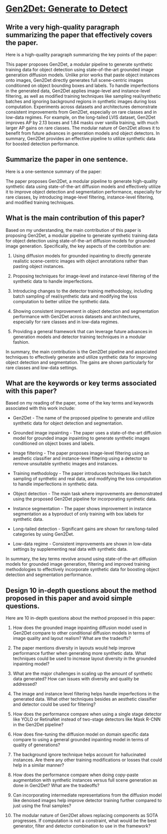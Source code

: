 # [Gen2Det: Generate to Detect](https://arxiv.org/abs/2312.04566)

## Write a very high-quality paragraph summarizing the paper that effectively covers the paper.

 Here is a high-quality paragraph summarizing the key points of the paper:

This paper proposes Gen2Det, a modular pipeline to generate synthetic training data for object detection using state-of-the-art grounded image generation diffusion models. Unlike prior works that paste object instances onto images, Gen2Det directly generates full scene-centric images conditioned on object bounding boxes and labels. To handle imperfections in the generated data, Gen2Det applies image-level and instance-level filtering, as well as modified training techniques like sampling real/synthetic batches and ignoring background regions in synthetic images during loss computation. Experiments across datasets and architectures demonstrate consistent improvements from Gen2Det, especially on rare classes and in low-data regimes. For example, on the long-tailed LVIS dataset, Gen2Det improves AP by 2.13 boxes and 1.84 masks over vanilla training, with much larger AP gains on rare classes. The modular nature of Gen2Det allows it to benefit from future advances in generation models and object detectors. In summary, Gen2Det provides an effective pipeline to utilize synthetic data for boosted detection performance.


## Summarize the paper in one sentence.

 Here is a one-sentence summary of the paper:

The paper proposes Gen2Det, a modular pipeline to generate high-quality synthetic data using state-of-the-art diffusion models and effectively utilize it to improve object detection and segmentation performance, especially for rare classes, by introducing image-level filtering, instance-level filtering, and modified training techniques.


## What is the main contribution of this paper?

 Based on my understanding, the main contribution of this paper is proposing Gen2Det, a modular pipeline to generate synthetic training data for object detection using state-of-the-art diffusion models for grounded image generation. Specifically, the key aspects of the contribution are:

1) Using diffusion models for grounded inpainting to directly generate realistic scene-centric images with object annotations rather than pasting object instances.

2) Proposing techniques for image-level and instance-level filtering of the synthetic data to handle imperfections. 

3) Introducing changes to the detector training methodology, including batch sampling of real/synthetic data and modifying the loss computation to better utilize the synthetic data.

4) Showing consistent improvement in object detection and segmentation performance with Gen2Det across datasets and architectures, especially for rare classes and in low-data regimes.

5) Providing a general framework that can leverage future advances in generation models and detector training techniques in a modular fashion.

In summary, the main contribution is the Gen2Det pipeline and associated techniques to effectively generate and utilize synthetic data for improving object detection and segmentation. The gains are shown particularly for rare classes and low-data settings.


## What are the keywords or key terms associated with this paper?

 Based on my reading of the paper, some of the key terms and keywords associated with this work include:

- Gen2Det - The name of the proposed pipeline to generate and utilize synthetic data for object detection and segmentation.

- Grounded image inpainting - The paper uses a state-of-the-art diffusion model for grounded image inpainting to generate synthetic images conditioned on object boxes and labels.

- Image filtering - The paper proposes image-level filtering using an aesthetic classifier and instance-level filtering using a detector to remove unsuitable synthetic images and instances. 

- Training methodology - The paper introduces techniques like batch sampling of synthetic and real data, and modifying the loss computation to handle imperfections in synthetic data.

- Object detection - The main task where improvements are demonstrated using the proposed Gen2Det pipeline for incorporating synthetic data.

- Instance segmentation - The paper shows improvement in instance segmentation as a byproduct of only training with box labels for synthetic data.

- Long-tailed detection - Significant gains are shown for rare/long-tailed categories by using Gen2Det.

- Low-data regime - Consistent improvements are shown in low-data settings by supplementing real data with synthetic data.

In summary, the key terms revolve around using state-of-the-art diffusion models for grounded image generation, filtering and improved training methodologies to effectively incorporate synthetic data for boosting object detection and segmentation performance.


## Design 10 in-depth questions about the method proposed in this paper and avoid simple questions.

 Here are 10 in-depth questions about the method proposed in this paper:

1. How does the grounded image inpainting diffusion model used in Gen2Det compare to other conditional diffusion models in terms of image quality and layout realism? What are the tradeoffs?

2. The paper mentions diversity in layouts would help improve performance further when generating more synthetic data. What techniques could be used to increase layout diversity in the grounded inpainting model?

3. What are the major challenges in scaling up the amount of synthetic data generated? How can issues with diversity and quality be addressed? 

4. The image and instance level filtering helps handle imperfections in the generated data. What other techniques besides an aesthetic classifier and detector could be used for filtering?

5. How does the performance compare when using a single stage detector like YOLO or RetinaNet instead of two-stage detectors like Mask R-CNN in the Gen2Det pipeline?

6. How does fine-tuning the diffusion model on domain specific data compare to using a general grounded inpainting model in terms of quality of generations?

7. The background ignore technique helps account for hallucinated instances. Are there any other training modifications or losses that could help in a similar manner?

8. How does the performance compare when doing copy-paste augmentation with synthetic instances versus full scene generation as done in Gen2Det? What are the tradeoffs?

9. Can incorporating intermediate representations from the diffusion model like denoised images help improve detector training further compared to just using the final samples?

10. The modular nature of Gen2Det allows replacing components as SOTA progresses. If computation is not a constraint, what would be the best generator, filter and detector combination to use in the framework?

